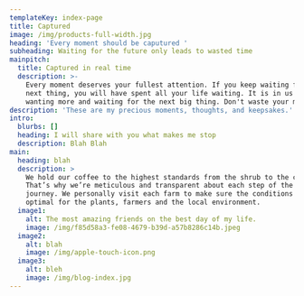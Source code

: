 ```yaml
---
templateKey: index-page
title: Captured
image: /img/products-full-width.jpg
heading: 'Every moment should be caputured '
subheading: Waiting for the future only leads to wasted time
mainpitch:
  title: Captured in real time
  description: >-
    Every moment deserves your fullest attention. If you keep waiting for the
    next thing, you will have spent all your life waiting. It is in us to keep
    wanting more and waiting for the next big thing. Don't waste your moment...
description: 'These are my precious moments, thoughts, and keepsakes.'
intro:
  blurbs: []
  heading: I will share with you what makes me stop
  description: Blah Blah
main:
  heading: blah
  description: >
    We hold our coffee to the highest standards from the shrub to the cup.
    That’s why we’re meticulous and transparent about each step of the coffee’s
    journey. We personally visit each farm to make sure the conditions are
    optimal for the plants, farmers and the local environment.
  image1:
    alt: The most amazing friends on the best day of my life.
    image: /img/f85d58a3-fe08-4679-b39d-a57b8286c14b.jpeg
  image2:
    alt: blah
    image: /img/apple-touch-icon.png
  image3:
    alt: bleh
    image: /img/blog-index.jpg
---
```


